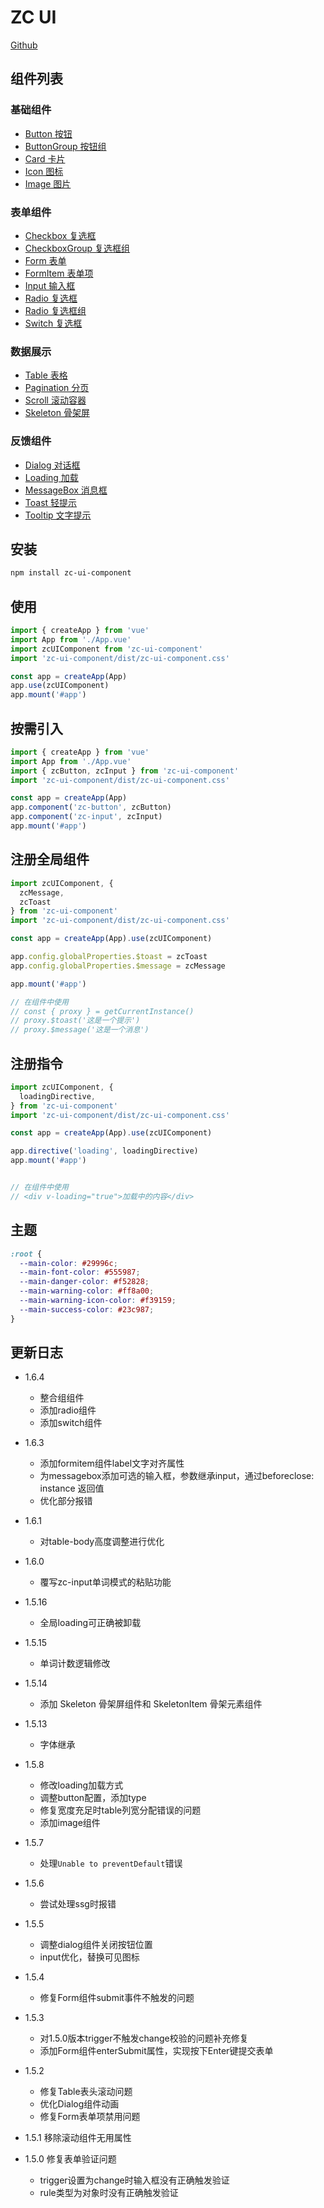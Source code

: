 # ZC UI

[Github](https://github.com/leaveeel/zc-ui-component)

## 组件列表

### 基础组件

- [Button 按钮](src/packages/button)
- [ButtonGroup 按钮组](src/packages/buttonGroup)
- [Card 卡片](src/packages/card)
- [Icon 图标](src/packages/icon)
- [Image 图片](src/packages/image)

### 表单组件

- [Checkbox 复选框](src/packages/checkbox)
- [CheckboxGroup 复选框组](src/packages/checkboxGroup)
- [Form 表单](src/packages/form)
- [FormItem 表单项](src/packages/formItem)
- [Input 输入框](src/packages/input)
- [Radio 复选框](src/packages/radio)
- [Radio 复选框组](src/packages/radioGroup)
- [Switch 复选框](src/packages/switch)

### 数据展示

- [Table 表格](src/packages/table)
- [Pagination 分页](src/packages/pagination)
- [Scroll 滚动容器](src/packages/scroll)
- [Skeleton 骨架屏](src/packages/skeleton)

### 反馈组件

- [Dialog 对话框](src/packages/dialog)
- [Loading 加载](src/packages/loading)
- [MessageBox 消息框](src/packages/messageBox)
- [Toast 轻提示](src/packages/toast)
- [Tooltip 文字提示](src/packages/tooltip)

## 安装

```bash
npm install zc-ui-component
```

## 使用

```js
import { createApp } from 'vue'
import App from './App.vue'
import zcUIComponent from 'zc-ui-component'
import 'zc-ui-component/dist/zc-ui-component.css'

const app = createApp(App)
app.use(zcUIComponent)
app.mount('#app')
```

## 按需引入

```js
import { createApp } from 'vue'
import App from './App.vue'
import { zcButton, zcInput } from 'zc-ui-component'
import 'zc-ui-component/dist/zc-ui-component.css'

const app = createApp(App)
app.component('zc-button', zcButton)
app.component('zc-input', zcInput)
app.mount('#app')
```

## 注册全局组件

```js
import zcUIComponent, {
  zcMessage,
  zcToast
} from 'zc-ui-component'
import 'zc-ui-component/dist/zc-ui-component.css'

const app = createApp(App).use(zcUIComponent)

app.config.globalProperties.$toast = zcToast
app.config.globalProperties.$message = zcMessage

app.mount('#app')

// 在组件中使用
// const { proxy } = getCurrentInstance()
// proxy.$toast('这是一个提示')
// proxy.$message('这是一个消息')
```

## 注册指令

```js
import zcUIComponent, {
  loadingDirective,
} from 'zc-ui-component'
import 'zc-ui-component/dist/zc-ui-component.css'

const app = createApp(App).use(zcUIComponent)

app.directive('loading', loadingDirective)
app.mount('#app')


// 在组件中使用
// <div v-loading="true">加载中的内容</div>
```

## 主题

```scss
:root {
  --main-color: #29996c;
  --main-font-color: #555987;
  --main-danger-color: #f52828;
  --main-warning-color: #ff8a00;
  --main-warning-icon-color: #f39159;
  --main-success-color: #23c987;
}
```

## 更新日志

- 1.6.4
  - 整合组组件
  - 添加radio组件
  - 添加switch组件

- 1.6.3
  - 添加formitem组件label文字对齐属性
  - 为messagebox添加可选的输入框，参数继承input，通过beforeclose: instance 返回值
  - 优化部分报错

- 1.6.1
  - 对table-body高度调整进行优化

- 1.6.0
  - 覆写zc-input单词模式的粘贴功能

- 1.5.16
  - 全局loading可正确被卸载

- 1.5.15
  - 单词计数逻辑修改

- 1.5.14
  - 添加 Skeleton 骨架屏组件和 SkeletonItem 骨架元素组件

- 1.5.13
  - 字体继承

- 1.5.8
  - 修改loading加载方式
  - 调整button配置，添加type
  - 修复宽度充足时table列宽分配错误的问题
  - 添加image组件

- 1.5.7
  - 处理`Unable to preventDefault`错误

- 1.5.6
  - 尝试处理ssg时报错
  
- 1.5.5
  - 调整dialog组件关闭按钮位置
  - input优化，替换可见图标

- 1.5.4
  - 修复Form组件submit事件不触发的问题

- 1.5.3
  - 对1.5.0版本trigger不触发change校验的问题补充修复
  - 添加Form组件enterSubmit属性，实现按下Enter键提交表单

- 1.5.2
  - 修复Table表头滚动问题
  - 优化Dialog组件动画
  - 修复Form表单项禁用问题

- 1.5.1 移除滚动组件无用属性

- 1.5.0 修复表单验证问题
  - trigger设置为change时输入框没有正确触发验证
  - rule类型为对象时没有正确触发验证
